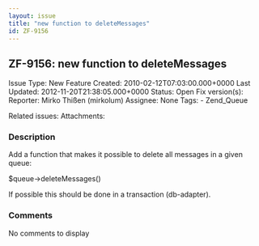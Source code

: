 ```yaml
---
layout: issue
title: "new function to deleteMessages"
id: ZF-9156
---
```


ZF-9156: new function to deleteMessages
---------------------------------------

 Issue Type: New Feature Created: 2010-02-12T07:03:00.000+0000 Last Updated: 2012-11-20T21:38:05.000+0000 Status: Open Fix version(s): 
 Reporter:  Mirko Thißen (mirkolum)  Assignee:  None  Tags: - Zend\_Queue
 
 Related issues: 
 Attachments: 
### Description

Add a function that makes it possible to delete all messages in a given queue:

$queue->deleteMessages()

If possible this should be done in a transaction (db-adapter).

 

 

### Comments

No comments to display
